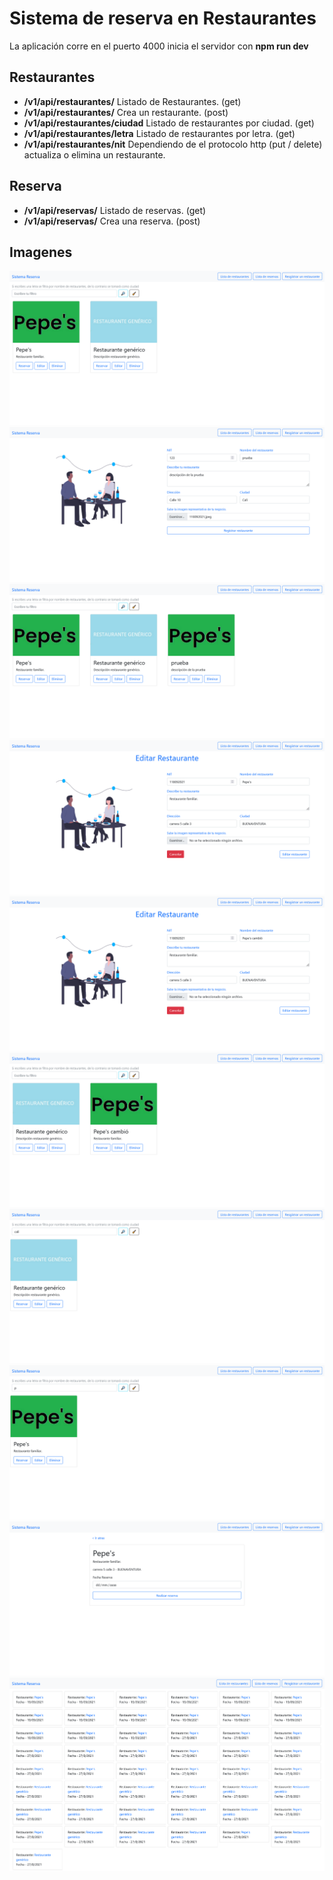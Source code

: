 # Sistema de reserva en Restaurantes

La aplicación corre en el puerto 4000 inicia el servidor con **npm run dev**

## Restaurantes
- **/v1/api/restaurantes/**     Listado de Restaurantes. (get)
- **/v1/api/restaurantes/**     Crea un restaurante. (post)
- **/v1/api/restaurantes/ciudad**   Listado de restaurantes por ciudad. (get)
- **/v1/api/restaurantes/letra**    Listado de restaurantes por letra. (get)
- **/v1/api/restaurantes/nit**      Dependiendo de el protocolo http (put / delete) actualiza o elimina un restaurante.

## Reserva
- **/v1/api/reservas/**     Listado de reservas. (get)
- **/v1/api/reservas/**     Crea una reserva. (post)

## Imagenes

<div >
    <img src="./prueba/inicio.png" >
    <br/>
    <img src="./prueba/crearRestaurante.png" >
    <br/>
    <img src="./prueba/restauranteCreado.png" >
    <br/>
    <img src="./prueba/editarRestaurante.png" >
    <br/>
    <img src="./prueba/editarRestaurante2.png" >
    <br/>
    <img src="./prueba/restauranteEditado.png" >
    <br/>
    <img src="./prueba/filtroPorCiudad.png" >
    <br/>
    <img src="./prueba/filtroPorLetra.png" >
    <br/>
    <img src="./prueba/crearReserva.png" >
    <br/>
    <img src="./prueba/listaReservas.png" >
    <br/>
</div>